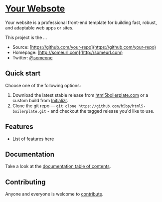 # [Your Websote](http://someurl.com)

Your website is a professional front-end template for building fast,
robust, and adaptable web apps or sites.

This project is the ...

* Source: [https://github.com/your-repo](https://github.com/your-repo)
* Homepage: [http://someurl.com](http://someurl.com)
* Twitter: [@someone](http://twitter.com/someone)


## Quick start

Choose one of the following options:

1. Download the latest stable release from
   [html5boilerplate.com](http://html5boilerplate.com/) or a custom build from
   [Initializr](http://www.initializr.com).
2. Clone the git repo — `git clone
   https://github.com/h5bp/html5-boilerplate.git` - and checkout the tagged
   release you'd like to use.


## Features

* List of features here


## Documentation

Take a look at the [documentation table of contents](doc/TOC.md).


## Contributing

Anyone and everyone is welcome to [contribute](CONTRIBUTING.md).
